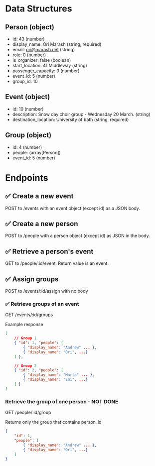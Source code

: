# Data Structures

## Person (object)
+ id: 43 (number)
+ display_name: Ori Marash (string, required)
+ email: ori@marash.net (string)
+ role: 0 (number)
+ is_organizer: false (boolean)
+ start_location: 41 Middleway (string)
+ passenger_capacity: 3 (number)
+ event_id: 5 (number)
+ group_id: 10

## Event (object)
+ id: 10 (number)
+ description: Snow day choir group - Wednesday 20 March. (string)
+ destination_location: University of bath (string, required)

## Group (object)
+ id: 4 (number)
+ people: (array[Person])
+ event_id: 5 (number)

# Endpoints

## ✅ Create a new event
POST to /events with an event object (except id) as a JSON body.

## ✅ Create a new person
POST to /people with a person object (except id) as JSON in the body.

## ✅ Retrieve a person's event
GET to /people/:id/event. Return value is an event.

## ✅ Assign groups
POST to /events/:id/assign with no body

### ✅ Retrieve groups of an event
GET /events/:id/groups

Example response

```json
[
    // Group 1
    { "id": 1, "people": [
        { "display_name": "Andrew" ... },
        { "display_name": "Ori", ...}
    ] },

    // Group 2
    { "id": 2, "people": [
        { "display_name": "Marta" ... },
        { "display_name": "Emi", ...}
    ] }
]
```

### Retrieve the group of one person - NOT DONE
GET /people/:id/group

Returns only the group that contains person_id

```json
{
    "id": 1,
    "people": [
        { "display_name": "Andrew" ... },
        { "display_name": "Ori", ...}
    ]
}
```